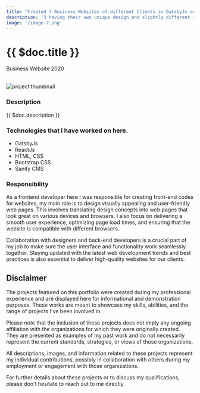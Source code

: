 ```yaml
---
title: "Created 3 Business Websites of different Clients in GatsbyJs and SanityCMS"
description: '3 having their own unique design and slightly different in functionalities, so putting in 1 post'
image: '/image-7.png'
---
```


# {{ $doc.title }}

<i class="bx bxs-purchase-tag"></i> Business Website <i class="bx bxs-time"></i> 2020<br>
<br>

![project thumbnail](/image-7.png)

### Description

{{ $doc.description }}

### Technologies that I have worked on here.

- GatsbyJs
- ReactJs
- HTML, CSS
- Bootstrap CSS
- Sanity CMS

### Responsibility

As a frontend developer here I was responsible for creating front-end codes for websites, my main role is to design visually appealing and user-friendly web pages. This involves translating design concepts into web pages that look great on various devices and browsers. I also focus on delivering a smooth user experience, optimizing page load times, and ensuring that the website is compatible with different browsers. 

Collaboration with designers and back-end developers is a crucial part of my job to make sure the user interface and functionality work seamlessly together. Staying updated with the latest web development trends and best practices is also essential to deliver high-quality websites for our clients.

## Disclaimer

The projects featured on this portfolio were created during my professional experience and are displayed here for informational and demonstration purposes. These works are meant to showcase my skills, abilities, and the range of projects I've been involved in.

Please note that the inclusion of these projects does not imply any ongoing affiliation with the organizations for which they were originally created. They are presented as examples of my past work and do not necessarily represent the current standards, strategies, or views of those organizations.

All descriptions, images, and information related to these projects represent my individual contributions, possibly in collaboration with others during my employment or engagement with those organizations.

For further details about these projects or to discuss my qualifications, please don't hesitate to reach out to me directly.


